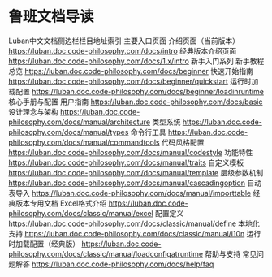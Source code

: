 # 鲁班文档导读

Luban中文文档侧边栏栏目地址索引
主要入口页面
介绍页面（当前版本）
https://luban.doc.code-philosophy.com/docs/intro
经典版本介绍页面
https://luban.doc.code-philosophy.com/docs/1.x/intro
新手入门系列
新手教程总览
https://luban.doc.code-philosophy.com/docs/beginner
快速开始指南
https://luban.doc.code-philosophy.com/docs/beginner/quickstart
运行时加载配置
https://luban.doc.code-philosophy.com/docs/beginner/loadinruntime
核心手册与配置
用户指南
https://luban.doc.code-philosophy.com/docs/basic
设计理念与架构
https://luban.doc.code-philosophy.com/docs/manual/architecture
类型系统
https://luban.doc.code-philosophy.com/docs/manual/types
命令行工具
https://luban.doc.code-philosophy.com/docs/manual/commandtools
代码风格配置
https://luban.doc.code-philosophy.com/docs/manual/codestyle
功能特性
https://luban.doc.code-philosophy.com/docs/manual/traits
自定义模板
https://luban.doc.code-philosophy.com/docs/manual/template
层级参数机制
https://luban.doc.code-philosophy.com/docs/manual/cascadingoption
自动表导入
https://luban.doc.code-philosophy.com/docs/manual/importtable
经典版本专用文档
Excel格式介绍
https://luban.doc.code-philosophy.com/docs/classic/manual/excel
配置定义
https://luban.doc.code-philosophy.com/docs/classic/manual/define
本地化支持
https://luban.doc.code-philosophy.com/docs/classic/manual/l10n
运行时加载配置（经典版）
https://luban.doc.code-philosophy.com/docs/classic/manual/loadconfigatruntime
帮助与支持
常见问题解答
https://luban.doc.code-philosophy.com/docs/help/faq